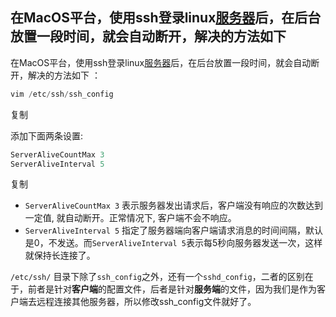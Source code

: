 ## 在MacOS平台，使用ssh登录linux[服务器](https://cloud.tencent.com/product/cvm?from=10680)后，在后台放置一段时间，就会自动断开，解决的方法如下 
在MacOS平台，使用ssh登录linux[服务器](https://cloud.tencent.com/product/cvm?from=10680)后，在后台放置一段时间，就会自动断开，解决的方法如下 ：

```js
vim /etc/ssh/ssh_config
```

复制

添加下面两条设置:

```js
ServerAliveCountMax 3
ServerAliveInterval 5
```

复制

- `ServerAliveCountMax 3` 表示服务器发出请求后，客户端没有响应的次数达到一定值, 就自动断开。正常情况下, 客户端不会不响应。
- `ServerAliveInterval 5` 指定了服务器端向客户端请求消息的时间间隔，默认是0，不发送。而`ServerAliveInterval 5`表示每5秒向服务器发送一次，这样就保持长连接了。

`/etc/ssh/` 目录下除了`ssh_config`之外，还有一个`sshd_config`，二者的区别在于，前者是针对**客户端**的配置文件，后者是针对**服务端**的文件，因为我们是作为客户端去远程连接其他服务器，所以修改ssh_config文件就好了。
